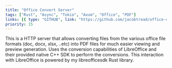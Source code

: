```yaml
---
title: "Office Convert Server"
tags: ["Rust", "Async", "Tokio", "Axum", "Office", "PDF"]
links: [{ type: "GITHUB", link: "https://github.com/jacobtread/office-convert-server" }]
priority: 15
---
```


This is a HTTP server that allows converting files from the various office file formats (doc, docx, xlsx, ..etc) into PDF files for much easier viewing and preview generation. Uses
the conversion capabilities of LibreOffice and their provided native C++ SDK to perform the conversions. This interaction with LibreOffice is powered by my libreofficesdk Rust library.
